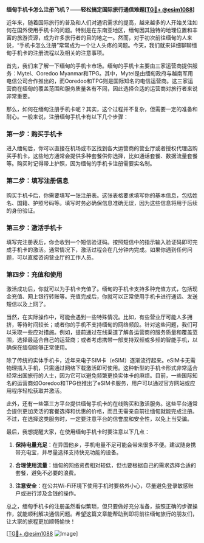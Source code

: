**缅甸手机卡怎么注册飞机？——轻松搞定国际旅行通信难题[[TG💪+ @esim1088](https://t.me/s/esim1088)]**

近年来，随着国际旅行的普及和人们对通讯需求的提高，越来越多的人开始关注如何在国外使用手机卡的问题。特别是在东南亚地区，缅甸因其独特的地理位置和丰富的旅游资源，成为许多旅行者的目的地之一。然而，对于初次前往缅甸的人来说，“手机卡怎么注册”常常成为一个让人头疼的问题。今天，我们就来详细聊聊缅甸手机卡的注册流程以及相关的注意事项。

首先，我们来了解一下缅甸的手机卡市场。缅甸的手机卡主要由三家运营商提供服务：Mytel、Ooredoo Myanmar和TPG。其中，Mytel是由缅甸政府与越南军用电信公司合作推出的，而Ooredoo和TPG则是国际知名的电信运营商。这三家运营商在缅甸的覆盖范围和服务质量各有不同，因此选择合适的运营商对旅行者来说非常重要。

那么，如何在缅甸注册手机卡呢？其实，这个过程并不复杂，但需要一定的准备和耐心。一般来说，注册缅甸手机卡有以下几个步骤：

### 第一步：购买手机卡

进入缅甸后，你可以直接在机场或市区找到各大运营商的营业厅或者授权代理店购买手机卡。这些地方通常会提供多种套餐供你选择，比如通话套餐、数据流量套餐等。购买时记得带上护照，因为缅甸的手机卡注册需要实名制。

### 第二步：填写注册信息

购买手机卡后，你需要填写一张注册表。这张表格要求填写你的基本信息，包括姓名、国籍、护照号码等。填写时务必确保信息准确无误，因为这些信息将用于后续的身份验证。

### 第三步：激活手机卡

填写完注册表后，你会收到一个短信验证码。按照短信中的指示输入验证码即可完成手机卡的激活。通常情况下，激活过程会在几分钟内完成。如果你遇到任何问题，可以直接咨询营业厅的工作人员。

### 第四步：充值和使用

激活成功后，你就可以为手机卡充值了。缅甸的手机卡支持多种充值方式，包括现金充值、网上银行转账等。充值完成后，你就可以正常使用手机卡进行通话、发送短信以及上网了。

当然，在实际操作中，可能会遇到一些特殊情况。比如，有些营业厅可能人多拥挤，等待时间较长；或者你的手机不支持缅甸的网络频段。针对这些问题，我们可以采取一些应对措施。例如，提前通过在线渠道了解各运营商的服务质量和覆盖范围，选择最适合自己的运营商；或者考虑携带一部支持双频或多频的智能手机，以确保在缅甸能够正常使用。

除了传统的实体手机卡，近年来电子SIM卡（eSIM）逐渐流行起来。eSIM卡无需物理插入手机，只需通过网络下载激活即可使用。这种新型的手机卡形式非常适合经常出国旅行的人士，因为它可以避免频繁更换实体卡的麻烦。目前，一些国际知名的运营商如Ooredoo和TPG也推出了eSIM卡服务，用户可以通过官方网站或应用程序轻松获取并激活。

此外，还有一些第三方平台提供缅甸手机卡的在线购买和激活服务。这些平台通常会提供更加灵活的套餐选择和优惠的价格，而且无需亲自前往缅甸就能完成注册。不过，在选择这类服务时，一定要注意平台的信誉度和安全性，以免上当受骗。

最后，我想提醒大家，在使用缅甸手机卡时要注意以下几点：

1. **保持电量充足**：在异国他乡，手机电量不足可能会带来很多不便。建议随身携带充电宝，并尽量选择支持快充功能的设备。
   
2. **合理使用流量**：缅甸的网络资费相对较低，但也要根据自己的需求选择合适的套餐，避免不必要的浪费。

3. **注意安全**：在公共Wi-Fi环境下使用手机时要格外小心，尽量避免登录敏感账户或进行涉及金钱的操作。

总之，缅甸手机卡的注册虽然看似繁琐，但只要做好充分准备，按照正确的步骤操作，就能顺利解决通信问题。希望这篇文章能帮助到即将前往缅甸旅行的朋友们，让大家的旅程更加顺畅愉快！

[[TG💪+ @esim1088](https://t.me/s/esim1088) ![Image](https://i.postimg.cc/4NQfJmqS/Snipaste-2025-05-13-00-14-12.png)]
